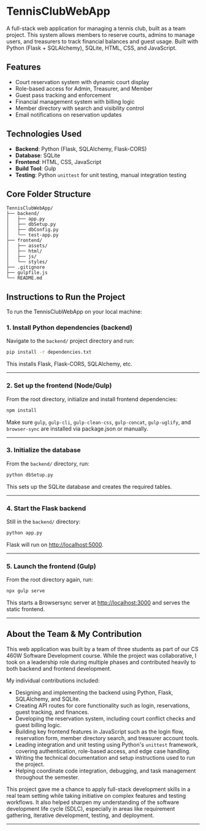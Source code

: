 # TennisClubWebApp

A full-stack web application for managing a tennis club, built as a team project. This system allows members to reserve courts, admins to manage users, and treasurers to track financial balances and guest usage. Built with Python (Flask + SQLAlchemy), SQLite, HTML, CSS, and JavaScript.

## Features

- Court reservation system with dynamic court display
- Role-based access for Admin, Treasurer, and Member
- Guest pass tracking and enforcement
- Financial management system with billing logic
- Member directory with search and visibility control
- Email notifications on reservation updates

## Technologies Used

- **Backend**: Python (Flask, SQLAlchemy, Flask-CORS)
- **Database**: SQLite
- **Frontend**: HTML, CSS, JavaScript
- **Build Tool**: Gulp
- **Testing**: Python `unittest` for unit testing, manual integration testing

## Core Folder Structure

```
TennisClubWebApp/
├── backend/
│   ├── app.py
│   ├── dbSetup.py
│   ├── dbConfig.py
│   └── test-app.py
├── frontend/
│   ├── assets/
│   ├── html/
│   ├── js/
│   └── styles/
├── .gitignore
├── gulpfile.js
└── README.md

```

## Instructions to Run the Project

To run the TennisClubWebApp on your local machine:

### 1. Install Python dependencies (backend)

Navigate to the `backend/` project directory and run:

```bash
pip install -r dependencies.txt
```

This installs Flask, Flask-CORS, SQLAlchemy, etc.

---

### 2. Set up the frontend (Node/Gulp)

From the root directory, initialize and install frontend dependencies:

```bash
npm install
```

Make sure `gulp`, `gulp-cli`, `gulp-clean-css`, `gulp-concat`, `gulp-uglify`, and `browser-sync` are installed via package.json or manually.

---

### 3. Initialize the database

From the `backend/` directory, run:

```bash
python dbSetup.py
```

This sets up the SQLite database and creates the required tables.

---

### 4. Start the Flask backend

Still in the `backend/` directory:

```bash
python app.py
```

Flask will run on [http://localhost:5000](http://localhost:5000).

---

### 5. Launch the frontend (Gulp)

From the root directory again, run:

```bash
npx gulp serve
```

This starts a Browsersync server at [http://localhost:3000](http://localhost:3000) and serves the static frontend.

---

## About the Team & My Contribution

This web application was built by a team of three students as part of our CS 460W Software Development course. While the project was collaborative, I took on a leadership role during multiple phases and contributed heavily to both backend and frontend development.

My individual contributions included:

- Designing and implementing the backend using Python, Flask, SQLAlchemy, and SQLite.
- Creating API routes for core functionality such as login, reservations, guest tracking, and finances.
- Developing the reservation system, including court conflict checks and guest billing logic.
- Building key frontend features in JavaScript such as the login flow, reservation form, member directory search, and treasurer account tools.
- Leading integration and unit testing using Python's `unittest` framework, covering authentication, role-based access, and edge case handling.
- Writing the technical documentation and setup instructions used to run the project.
- Helping coordinate code integration, debugging, and task management throughout the semester.

This project gave me a chance to apply full-stack development skills in a real team setting while taking initiative on complex features and testing workflows. It also helped sharpen my understanding of the software development life cycle (SDLC), especially in areas like requirement gathering, iterative development, testing, and deployment.

---
